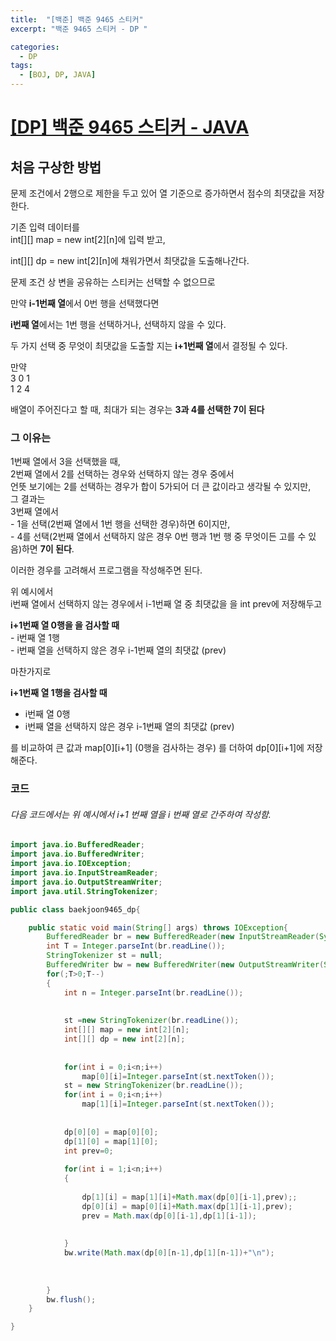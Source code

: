 ```yaml
---
title:  "[백준] 백준 9465 스티커"
excerpt: "백준 9465 스티커 - DP "

categories:
  - DP
tags:
  - [BOJ, DP, JAVA]
---
```


# [[DP] 백준 9465 스티커 - JAVA](https://github.com/miiiinju/miiiinju.github.io/new/master/_posts)
  
## 처음 구상한 방법
  
문제 조건에서 2행으로 제한을 두고 있어 열 기준으로 증가하면서 점수의 최댓값을 저장한다.  
  
기존 입력 데이터를  
int[][] map = new int[2][n]에 입력 받고,   
  
int[][] dp = new int[2][n]에 채워가면서 최댓값을 도출해나간다.  
  
문제 조건 상 변을 공유하는 스티커는 선택할 수 없으므로  
  
만약 **i-1번째 열**에서 0번 행을 선택했다면  

**i번째 열**에서는 1번 행을 선택하거나, 선택하지 않을 수 있다.  
  
두 가지 선택 중 무엇이 최댓값을 도출할 지는 **i+1번째 열**에서 결정될 수 있다.  
  
만약  
 3 0 1  
 1 2 4
  
배열이 주어진다고 할 때, 최대가 되는 경우는 **3과 4를 선택한 7이 된다**
  
### 그 이유는
  
  1번째 열에서 3을 선택했을 때,  
  2번째 열에서 2를 선택하는 경우와 선택하지 않는 경우 중에서  
  언뜻 보기에는 2를 선택하는 경우가 합이 5가되어 더 큰 값이라고 생각될 수 있지만,   
  그 결과는   
  3번째 열에서   
    - 1을 선택(2번째 열에서 1번 행을 선택한 경우)하면 6이지만,  
    - 4를 선택(2번째 열에서 선택하지 않은 경우 0번 행과 1번 행 중 무엇이든 고를 수 있음)하면 **7이 된다**.  
 
이러한 경우를 고려해서 프로그램을 작성해주면 된다.  
  
위 예시에서   
i번째 열에서 선택하지 않는 경우에서 i-1번째 열 중 최댓값을 을 int prev에 저장해두고  
  
**i+1번째 열 0행을 을 검사할 때**   
    - i번째 열 1행  
    - i번째 열을 선택하지 않은 경우 i-1번째 열의 최댓값 (prev)  

마찬가지로  
  
**i+1번째 열 1행을 검사할 때**  
  - i번째 열 0행  
  - i번째 열을 선택하지 않은 경우 i-1번째 열의 최댓값 (prev)  
   
를 비교하여 큰 값과 map[0][i+1] (0행을 검사하는 경우) 를 더하여 dp[0][i+1]에 저장해준다.   
  
  
### 코드   
###### 다음 코드에서는 위 예시에서 i+1 번째 열을 i 번째 열로 간주하여 작성함.   

~~~java
import java.io.BufferedReader;
import java.io.BufferedWriter;
import java.io.IOException;
import java.io.InputStreamReader;
import java.io.OutputStreamWriter;
import java.util.StringTokenizer;

public class baekjoon9465_dp{

	public static void main(String[] args) throws IOException{
		BufferedReader br = new BufferedReader(new InputStreamReader(System.in));;
		int T = Integer.parseInt(br.readLine());
		StringTokenizer st = null;
        BufferedWriter bw = new BufferedWriter(new OutputStreamWriter(System.out));
		for(;T>0;T--)
		{
			int n = Integer.parseInt(br.readLine());
			
			
			st =new StringTokenizer(br.readLine());
			int[][] map = new int[2][n];
			int[][] dp = new int[2][n];
			
			
			for(int i = 0;i<n;i++)
				map[0][i]=Integer.parseInt(st.nextToken());
			st = new StringTokenizer(br.readLine());
			for(int i = 0;i<n;i++)
				map[1][i]=Integer.parseInt(st.nextToken());
			
			
			dp[0][0] = map[0][0];
			dp[1][0] = map[1][0];
			int prev=0;
			
			for(int i = 1;i<n;i++)
			{
				
				dp[1][i] = map[1][i]+Math.max(dp[0][i-1],prev);;
				dp[0][i] = map[0][i]+Math.max(dp[1][i-1],prev);
				prev = Math.max(dp[0][i-1],dp[1][i-1]);
				
				
			}
            bw.write(Math.max(dp[0][n-1],dp[1][n-1])+"\n");
			
			
			
		}
		bw.flush();
	}

}
~~~
